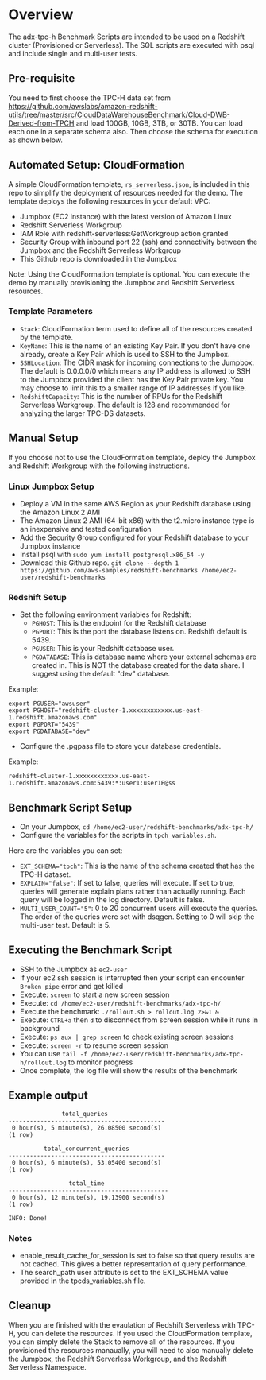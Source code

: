 # Overview
The adx-tpc-h Benchmark Scripts are intended to be used on a Redshift cluster (Provisioned or Serverless). The SQL scripts are executed with psql and include single and multi-user tests. 

## Pre-requisite
You need to first choose the TPC-H data set from https://github.com/awslabs/amazon-redshift-utils/tree/master/src/CloudDataWarehouseBenchmark/Cloud-DWB-Derived-from-TPCH and load 100GB, 10GB, 3TB, or 30TB. You can load each one in a separate schema also. Then choose the schema for execution as shown below.

## Automated Setup: CloudFormation
A simple CloudFormation template, `rs_serverless.json`, is included in this repo to simplify the deployment of resources needed for the demo. The template deploys the following resources in your default VPC:
- Jumpbox (EC2 instance) with the latest version of Amazon Linux
- Redshift Serverless Workgroup
- IAM Role with redshift-serverless:GetWorkgroup action granted
- Security Group with inbound port 22 (ssh) and connectivity between the Jumpbox and the Redshift Serverless Workgroup
- This Github repo is downloaded in the Jumpbox

Note: Using the CloudFormation template is optional. You can execute the demo by manually provisioning the Jumpbox and Redshift Serverless resources.

### Template Parameters
- `Stack`: CloudFormation term used to define all of the resources created by the template.
- `KeyName`: This is the name of an existing Key Pair. If you don't have one already, create a Key Pair which is used to SSH to the Jumpbox.
- `SSHLocation`: The CIDR mask for incoming connections to the Jumpbox. The default is 0.0.0.0/0 which means any IP address is allowed to SSH to the Jumpbox provided the client has the Key Pair private key. You may choose to limit this to a smaller range of IP addresses if you like.
- `RedshiftCapacity`: This is the number of RPUs for the Redshift Serverless Workgroup. The default is 128 and recommended for analyzing the larger TPC-DS datasets.

## Manual Setup
If you choose not to use the CloudFormation template, deploy the Jumpbox and Redshift Workgroup with the following instructions.

### Linux Jumpbox Setup
- Deploy a VM in the same AWS Region as your Redshift database using the Amazon Linux 2 AMI 
- The Amazon Linux 2 AMI (64-bit x86) with the t2.micro instance type is an inexpensive and tested configuration
- Add the Security Group configured for your Redshift database to your Jumpbox instance
- Install psql with `sudo yum install postgresql.x86_64 -y`
- Download this Github repo. `git clone --depth 1 https://github.com/aws-samples/redshift-benchmarks /home/ec2-user/redshift-benchmarks`

### Redshift Setup
- Set the following environment variables for Redshift:
  - `PGHOST`: This is the endpoint for the Redshift database
  - `PGPORT`: This is the port the database listens on. Redshift default is 5439.
  - `PGUSER`: This is your Redshift database user.
  - `PGDATABASE`: This is database name where your external schemas are created in. This is NOT the database created for the data share. I suggest using the default "dev" database.

Example:
```
export PGUSER="awsuser"
export PGHOST="redshift-cluster-1.xxxxxxxxxxxx.us-east-1.redshift.amazonaws.com"
export PGPORT="5439"
export PGDATABASE="dev"
```
- Configure the .pgpass file to store your database credentials.

Example:
```
redshift-cluster-1.xxxxxxxxxxxx.us-east-1.redshift.amazonaws.com:5439:*:user1:user1P@ss
```

## Benchmark Script Setup
- On your Jumpbox, `cd /home/ec2-user/redshift-benchmarks/adx-tpc-h/`
- Configure the variables for the scripts in `tpch_variables.sh`.

Here are the variables you can set:
- `EXT_SCHEMA="tpch"`: This is the name of the schema created that has the TPC-H dataset.
- `EXPLAIN="false"`: If set to false, queries will execute. If set to true, queries will generate explain plans rather than actually running. Each query will be logged in the log directory. Default is false.
- `MULTI_USER_COUNT="5"`: 0 to 20 concurrent users will execute the queries. The order of the queries were set with dsqgen. Setting to 0 will skip the multi-user test. Default is 5.

## Executing the Benchmark Script
- SSH to the Jumpbox as `ec2-user`
- If your ec2 ssh session is interrupted then your script can encounter `Broken pipe` error and get killed
- Execute: `screen` to start a new screen session
- Execute: `cd /home/ec2-user/redshift-benchmarks/adx-tpc-h/`
- Execute the benchmark: `./rollout.sh > rollout.log 2>&1 &`
- Execute: `CTRL+a` then `d` to disconnect from screen session while it runs in background
- Execute: `ps aux | grep screen` to check existing screen sessions
- Execute: `screen -r` to resume screen session
- You can use `tail -f /home/ec2-user/redshift-benchmarks/adx-tpc-h/rollout.log` to monitor progress
- Once complete, the log file will show the results of the benchmark

## Example output
```
               total_queries                
--------------------------------------------
 0 hour(s), 5 minute(s), 26.08500 second(s)
(1 row)

          total_concurrent_queries          
--------------------------------------------
 0 hour(s), 6 minute(s), 53.05400 second(s)
(1 row)

                 total_time                  
---------------------------------------------
 0 hour(s), 12 minute(s), 19.13900 second(s)
(1 row)

INFO: Done!
```

### Notes
- enable_result_cache_for_session is set to false so that query results are not cached. This gives a better representation of query performance.
- The search_path user attribute is set to the EXT_SCHEMA value provided in the tpcds_variables.sh file.

## Cleanup
When you are finished with the evaulation of Redshift Serverless with TPC-H, you can delete the resources. If you used the CloudFormation template, you can simply delete the Stack to remove all of the resources. If you provisioned the resources manaually, you will need to also manually delete the Jumpbox, the Redshift Serverless Workgroup, and the Redshift Serverless Namespace.
